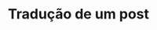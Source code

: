 ---
name: "Tradução"
about: "Solicitar uma tradução"
title: "Tradução de um post"
labels: "Tradução"
---